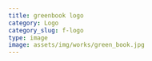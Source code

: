 ```yaml
---
title: greenbook logo
category: Logo
category_slug: f-logo
type: image
image: assets/img/works/green_book.jpg
---
```

